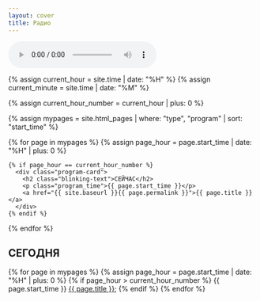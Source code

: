 ```yaml
---
layout: cover
title: Радио
---
```


<!-- Основной градиентный фон -->
<div class="gradient"></div>

<!-- Аудиоплеер, скрытый по умолчанию -->
<audio id="audioPlayer" controls></audio>

<!-- Секция для отображения карточек программ -->
<div id="programsContainer" class="programs-grid">
  <!-- Получаем текущий час -->
  {% assign current_hour = site.time | date: "%H" %}
  {% assign current_minute = site.time | date: "%M" %}

  <!-- Переводим current_hour в число -->
  {% assign current_hour_number = current_hour | plus: 0 %}

  <!-- Цикл по страницам с фильтрацией и сортировкой -->
  {% assign mypages = site.html_pages | where: "type", "program" | sort: "start_time" %}

  <!-- Карточка для текущего часа -->
  {% for page in mypages %}
    {% assign page_hour = page.start_time | date: "%H" | plus: 0 %}

    {% if page_hour == current_hour_number %}
      <div class="program-card">
        <h2 class="blinking-text">СЕЙЧАС</h2>
        <p class="program_time">{{ page.start_time }}</p>
        <a href="{{ site.baseurl }}{{ page.permalink }}">{{ page.title }}</a>
      </div>
    {% endif %}
  {% endfor %}

  <!-- Карточка для оставшихся программ на сегодня -->
  <div class="program-card">
    <h2>СЕГОДНЯ</h2>
    <p>
      {% for page in mypages %}
        {% assign page_hour = page.start_time | date: "%H" | plus: 0 %}
        {% if page_hour > current_hour_number %}
          {{ page.start_time }} <a href="{{ site.baseurl }}{{ page.permalink }}">{{ page.title }}</a>;
        {% endif %}
      {% endfor %}
    </p>
  </div>
</div>

<script src="{{ site.baseurl }}/assets/js/audioPlayer.js"></script>
